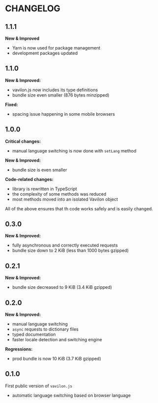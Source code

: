# CHANGELOG

## 1.1.1

**New & Improved**
- Yarn is now used for package management
- development packages updated

## 1.1.0

**New & Improved:**
- vavilon.js now includes its type definitions
- bundle size even smaller (876 bytes minzipped)

**Fixed:**
- spacing issue happening in some mobile browsers

## 1.0.0

**Critical changes:**
- manual language switching is now done with `setLang` method

**New & Improved:**
- bundle size is even smaller

**Code-related changes:**
- library is rewritten in TypeScript
- the complexity of some methods was reduced
- most methods moved into an isolated Vavilon object

All of the above ensures that th code works safely and is easily changed.

## 0.3.0

**New & Improved:**
- fully asynchronous and correctly executed requests
- bundle size down to 2 KiB (less than 1000 bytes gzipped)

## 0.2.1

**New & Improved:**
- bundle size decreased to 9 KiB (3.4 KiB gzipped)

## 0.2.0

**New & Improved:**
- manual language switching
- `async` requests to dictionary files
- typed documentation
- faster locale detection and switching engine

**Regressions:**
- prod bundle is now 10 KiB (3.7 KiB gzipped)

## 0.1.0

First public version of `vavilon.js`

* automatic language switching based on browser language
